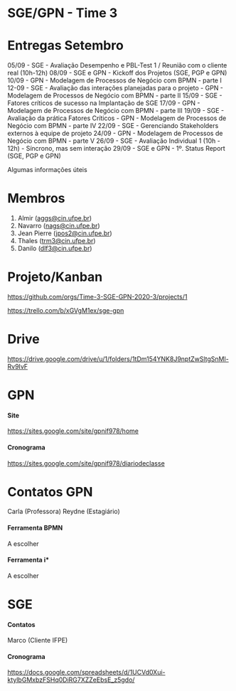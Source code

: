 # SGE/GPN - Time 3

# Entregas Setembro
05/09 - SGE - Avaliação Desempenho e PBL-Test 1 / Reunião com o cliente real (10h-12h)
08/09 - SGE e GPN - Kickoff dos Projetos (SGE, PGP e GPN)
10/09 - GPN - Modelagem de Processos de Negócio com BPMN - parte I
12-09 - SGE - Avaliação das interações planejadas para o projeto
      - GPN - Modelagem de Processos de Negócio com BPMN - parte II
15/09 - SGE - Fatores críticos de sucesso na Implantação de SGE
17/09 - GPN - Modelagem de Processos de Negócio com BPMN - parte III
19/09 - SGE - Avaliação da prática Fatores Críticos
      - GPN - Modelagem de Processos de Negócio com BPMN - parte IV
22/09 - SGE - Gerenciando Stakeholders externos à equipe de projeto
24/09 - GPN - Modelagem de Processos de Negócio com BPMN - parte V
26/09 - SGE - Avaliação Individual 1 (10h - 12h) - Síncrono, mas sem interação
29/09 - SGE e GPN - 1º. Status Report (SGE, PGP e GPN)

Algumas informações úteis

# Membros
1. Almir (aggs@cin.ufpe.br)
2. Navarro (nags@cin.ufpe.br)
3. Jean Pierre (jpos2@cin.ufpe.br)
4. Thales (trm3@cin.ufpe.br)
5. Danilo (dlf3@cin.ufpe.br)

# Projeto/Kanban
https://github.com/orgs/Time-3-SGE-GPN-2020-3/projects/1

https://trello.com/b/xGVgM1ex/sge-gpn

# Drive
https://drive.google.com/drive/u/1/folders/1tDm154YNK8J9nptZwSltgSnMl-Rv9IvF

# GPN 
#### Site
https://sites.google.com/site/gpnif978/home
#### Cronograma
https://sites.google.com/site/gpnif978/diariodeclasse
# Contatos GPN
Carla (Professora)
Reydne (Estagiário) 
#### Ferramenta BPMN
A escolher
#### Ferramenta i*
A escolher

# SGE
#### Contatos

Marco (Cliente IFPE) 

#### Cronograma
https://docs.google.com/spreadsheets/d/1UCVd0Xui-ktylbGMxbzFSHq0DiRG7XZZeEbsE_z5gdo/
